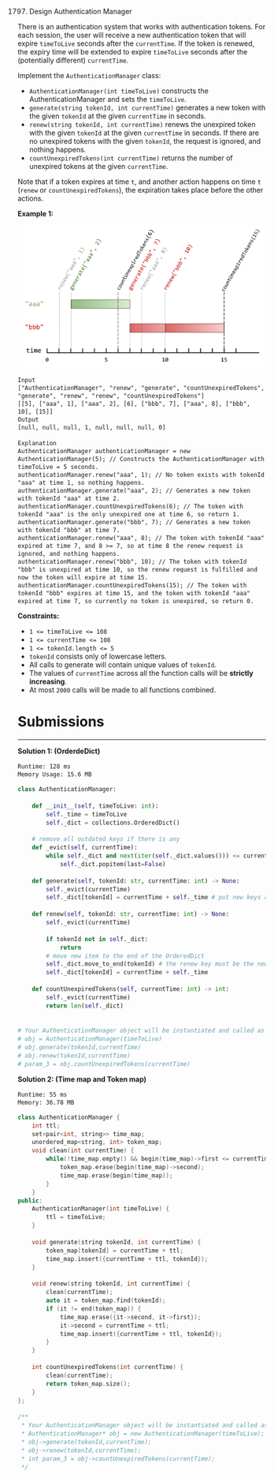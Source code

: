 1797. Design Authentication Manager

There is an authentication system that works with authentication tokens. For each session, the user will receive a new authentication token that will expire `timeToLive` seconds after the `currentTime`. If the token is renewed, the expiry time will be extended to expire `timeToLive` seconds after the (potentially different) `currentTime`.

Implement the `AuthenticationManager` class:

* `AuthenticationManager(int timeToLive)` constructs the AuthenticationManager and sets the `timeToLive`.
* `generate(string tokenId, int currentTime)` generates a new token with the given `tokenId` at the given `currentTime` in seconds.
* `renew(string tokenId, int currentTime)` renews the unexpired token with the given `tokenId` at the given `currentTime` in seconds. If there are no unexpired tokens with the given `tokenId`, the request is ignored, and nothing happens.
* `countUnexpiredTokens(int currentTime)` returns the number of unexpired tokens at the given `currentTime`.

Note that if a token expires at time `t`, and another action happens on time `t` (`renew` or `countUnexpiredTokens`), the expiration takes place before the other actions.

 

**Example 1:**

![1797_copy-of-pc68_q2.png](img/1797_copy-of-pc68_q2.png)
```
Input
["AuthenticationManager", "renew", "generate", "countUnexpiredTokens", "generate", "renew", "renew", "countUnexpiredTokens"]
[[5], ["aaa", 1], ["aaa", 2], [6], ["bbb", 7], ["aaa", 8], ["bbb", 10], [15]]
Output
[null, null, null, 1, null, null, null, 0]

Explanation
AuthenticationManager authenticationManager = new AuthenticationManager(5); // Constructs the AuthenticationManager with timeToLive = 5 seconds.
authenticationManager.renew("aaa", 1); // No token exists with tokenId "aaa" at time 1, so nothing happens.
authenticationManager.generate("aaa", 2); // Generates a new token with tokenId "aaa" at time 2.
authenticationManager.countUnexpiredTokens(6); // The token with tokenId "aaa" is the only unexpired one at time 6, so return 1.
authenticationManager.generate("bbb", 7); // Generates a new token with tokenId "bbb" at time 7.
authenticationManager.renew("aaa", 8); // The token with tokenId "aaa" expired at time 7, and 8 >= 7, so at time 8 the renew request is ignored, and nothing happens.
authenticationManager.renew("bbb", 10); // The token with tokenId "bbb" is unexpired at time 10, so the renew request is fulfilled and now the token will expire at time 15.
authenticationManager.countUnexpiredTokens(15); // The token with tokenId "bbb" expires at time 15, and the token with tokenId "aaa" expired at time 7, so currently no token is unexpired, so return 0.
```

**Constraints:**

* `1 <= timeToLive <= 108`
* `1 <= currentTime <= 108`
* `1 <= tokenId.length <= 5`
* `tokenId` consists only of lowercase letters.
* All calls to generate will contain unique values of `tokenId`.
* The values of `currentTime` across all the function calls will be **strictly increasing**.
* At most `2000` calls will be made to all functions combined.

# Submissions
---
**Solution 1: (OrderdeDict)**
```
Runtime: 128 ms
Memory Usage: 15.6 MB
```
```python
class AuthenticationManager:

    def __init__(self, timeToLive: int):
        self._time = timeToLive
        self._dict = collections.OrderedDict()

    # remove all outdated keys if there is any
    def _evict(self, currentTime):
        while self._dict and next(iter(self._dict.values())) <= currentTime:
            self._dict.popitem(last=False)
    
    def generate(self, tokenId: str, currentTime: int) -> None:
        self._evict(currentTime)
        self._dict[tokenId] = currentTime + self._time # put new keys at the tail (the newest)

    def renew(self, tokenId: str, currentTime: int) -> None:
        self._evict(currentTime)
            
        if tokenId not in self._dict:
            return
        # move new item to the end of the OrderedDict
        self._dict.move_to_end(tokenId) # the renew key must be the newest, so move to tail
        self._dict[tokenId] = currentTime + self._time

    def countUnexpiredTokens(self, currentTime: int) -> int:
        self._evict(currentTime)
        return len(self._dict)


# Your AuthenticationManager object will be instantiated and called as such:
# obj = AuthenticationManager(timeToLive)
# obj.generate(tokenId,currentTime)
# obj.renew(tokenId,currentTime)
# param_3 = obj.countUnexpiredTokens(currentTime)
```

**Solution 2: (Time map and Token map)**
```
Runtime: 55 ms
Memory: 36.78 MB
```
```c++
class AuthenticationManager {
    int ttl;
    set<pair<int, string>> time_map;
    unordered_map<string, int> token_map;
    void clean(int currentTime) {
        while(!time_map.empty() && begin(time_map)->first <= currentTime) {
            token_map.erase(begin(time_map)->second);
            time_map.erase(begin(time_map));
        }
    }
public:
    AuthenticationManager(int timeToLive) {
        ttl = timeToLive;
    }

    void generate(string tokenId, int currentTime) {
        token_map[tokenId] = currentTime + ttl;
        time_map.insert({currentTime + ttl, tokenId});
    }
    
    void renew(string tokenId, int currentTime) {
        clean(currentTime);
        auto it = token_map.find(tokenId);
        if (it != end(token_map)) {
            time_map.erase({it->second, it->first});
            it->second = currentTime + ttl;
            time_map.insert({currentTime + ttl, tokenId});
        }
    }
    
    int countUnexpiredTokens(int currentTime) {
        clean(currentTime);
        return token_map.size();
    }
};

/**
 * Your AuthenticationManager object will be instantiated and called as such:
 * AuthenticationManager* obj = new AuthenticationManager(timeToLive);
 * obj->generate(tokenId,currentTime);
 * obj->renew(tokenId,currentTime);
 * int param_3 = obj->countUnexpiredTokens(currentTime);
 */
```
